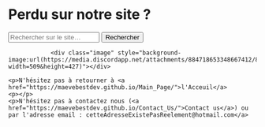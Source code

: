 
<html lang="fr">
    <head>
        <link rel="stylesheet" type="text/css" href="style.css">
        <meta charset="utf-8">
        <title>GifMignon/Help</title>
        <link rel="icon" type="image/png" sizes="16x16" href="https://lh3.googleusercontent.com/proxy/p2Py6H9WxxxjuUxtelVodHTs1c8b_lOJ1pIQTIq07s4lLAzo-icJBoFF_-yLO6e4_p5UbG4k4KHaaU0I1VbId5CsayqisW6ftjvaI42sMk0EYi5p4SQ">
    </head>

  <body>
        <h1>Perdu sur notre site ?</h1>
<form>
<input type="text" id="input" name="input" placeholder="Rechercher sur le site…">
<input type="button" id="bouton" value="Rechercher" onclick="controle()">
</form>
    <p></p>
      
                <div class="image" style="background-image:url(https://media.discordapp.net/attachments/884718653348667412/885540768163442688/totalement_2.png?width=509&height=427)"></div>
      
    <p>N'hésitez pas à retourner à <a href="https://maevebestdev.github.io/Main_Page/">l'Acceuil</a>
    <p></p>
    <p>N'hésitez pas à contactez nous (<a href="https://maevebestdev.github.io/Contact_Us/">Contact us</a>) ou par l'adresse email : cetteAdresseExistePasReelement@hotmail.com</a>
<script src="script.js"></script>
